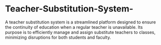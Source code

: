 # Teacher-Substitution-System-
A teacher substitution system is a streamlined platform designed to ensure the continuity of education when a regular teacher is unavailable. Its purpose is to efficiently manage and assign substitute teachers to classes, minimizing disruptions for both students and faculty.
